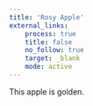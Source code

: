 ```yaml
---
title: 'Rosy Apple'
external_links:
    process: true
    title: false
    no_follow: true
    target: _blank
    mode: active
---
```


This apple is golden.
